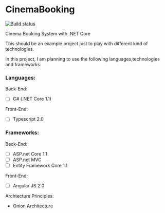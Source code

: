 # CinemaBooking

[![Build status](https://ci.appveyor.com/api/projects/status/jpijlw9v3cj48en0?svg=true)](https://ci.appveyor.com/project/lserafin/cinemabooking)

Cinema Booking System with .NET Core

This should be an example project just to play with different kind of technologies.

In this project, I am planning to use the following languages,technologies and frameworks.

### Languages: 

Back-End:
- [ ] C# (.NET Core 1.1)

Front-End:
- [ ] Typescript 2.0

### Frameworks: 

Back-End:

- [ ] ASP.net Core 1.1
- [ ] ASP.net MVC
- [ ] Entity Framework Core 1.1

Front-End:

- [ ] Angular JS 2.0

Archtecture Principles:

- Onion Architecture 


